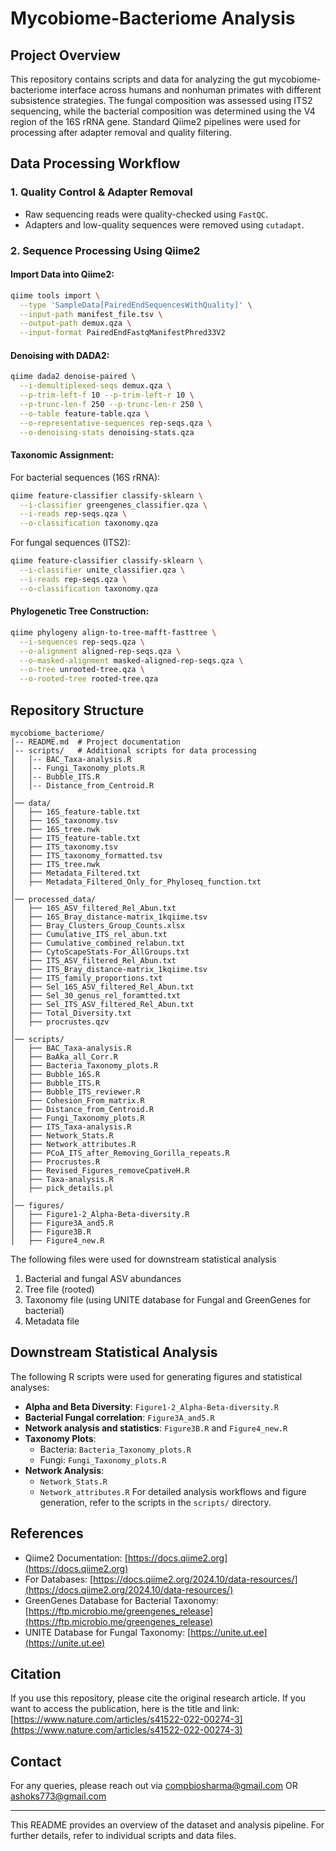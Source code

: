# Mycobiome-Bacteriome Analysis

## Project Overview
This repository contains scripts and data for analyzing the gut mycobiome-bacteriome interface across humans and nonhuman primates with different subsistence strategies. The fungal composition was assessed using ITS2 sequencing, while the bacterial composition was determined using the V4 region of the 16S rRNA gene. Standard Qiime2 pipelines were used for processing after adapter removal and quality filtering.

## Data Processing Workflow
### 1. Quality Control & Adapter Removal
- Raw sequencing reads were quality-checked using `FastQC`.
- Adapters and low-quality sequences were removed using `cutadapt`.

### 2. Sequence Processing Using Qiime2
#### Import Data into Qiime2:
```bash
qiime tools import \
  --type 'SampleData[PairedEndSequencesWithQuality]' \
  --input-path manifest_file.tsv \
  --output-path demux.qza \
  --input-format PairedEndFastqManifestPhred33V2
```
#### Denoising with DADA2:
```bash
qiime dada2 denoise-paired \
  --i-demultiplexed-seqs demux.qza \
  --p-trim-left-f 10 --p-trim-left-r 10 \
  --p-trunc-len-f 250 --p-trunc-len-r 250 \
  --o-table feature-table.qza \
  --o-representative-sequences rep-seqs.qza \
  --o-denoising-stats denoising-stats.qza
```
#### Taxonomic Assignment:
For bacterial sequences (16S rRNA):
```bash
qiime feature-classifier classify-sklearn \
  --i-classifier greengenes_classifier.qza \
  --i-reads rep-seqs.qza \
  --o-classification taxonomy.qza
```
For fungal sequences (ITS2):
```bash
qiime feature-classifier classify-sklearn \
  --i-classifier unite_classifier.qza \
  --i-reads rep-seqs.qza \
  --o-classification taxonomy.qza
```
#### Phylogenetic Tree Construction:
```bash
qiime phylogeny align-to-tree-mafft-fasttree \
  --i-sequences rep-seqs.qza \
  --o-alignment aligned-rep-seqs.qza \
  --o-masked-alignment masked-aligned-rep-seqs.qza \
  --o-tree unrooted-tree.qza \
  --o-rooted-tree rooted-tree.qza
```

## Repository Structure
```
mycobiome_bacteriome/
│-- README.md  # Project documentation
│-- scripts/   # Additional scripts for data processing
│   │-- BAC_Taxa-analysis.R
│   │-- Fungi_Taxonomy_plots.R
│   │-- Bubble_ITS.R
│   │-- Distance_from_Centroid.R
│
│── data/
│   ├── 16S_feature-table.txt
│   ├── 16S_taxonomy.tsv
│   ├── 16S_tree.nwk
│   ├── ITS_feature-table.txt
│   ├── ITS_taxonomy.tsv
│   ├── ITS_taxonomy_formatted.tsv
│   ├── ITS_tree.nwk
│   ├── Metadata_Filtered.txt
│   ├── Metadata_Filtered_Only_for_Phyloseq_function.txt
│
│── processed_data/
│   ├── 16S_ASV_filtered_Rel_Abun.txt
│   ├── 16S_Bray_distance-matrix_1kqiime.tsv
│   ├── Bray_Clusters_Group_Counts.xlsx
│   ├── Cumulative_ITS_rel_abun.txt
│   ├── Cumulative_combined_relabun.txt
│   ├── CytoScapeStats-For_AllGroups.txt
│   ├── ITS_ASV_filtered_Rel_Abun.txt
│   ├── ITS_Bray_distance-matrix_1kqiime.tsv
│   ├── ITS_family_proportions.txt
│   ├── Sel_16S_ASV_filtered_Rel_Abun.txt
│   ├── Sel_30_genus_rel_foramtted.txt
│   ├── Sel_ITS_ASV_filtered_Rel_Abun.txt
│   ├── Total_Diversity.txt
│   ├── procrustes.qzv
│
│── scripts/
│   ├── BAC_Taxa-analysis.R
│   ├── BaAka_all_Corr.R
│   ├── Bacteria_Taxonomy_plots.R
│   ├── Bubble_16S.R
│   ├── Bubble_ITS.R
│   ├── Bubble_ITS_reviewer.R
│   ├── Cohesion_From_matrix.R
│   ├── Distance_from_Centroid.R
│   ├── Fungi_Taxonomy_plots.R
│   ├── ITS_Taxa-analysis.R
│   ├── Network_Stats.R
│   ├── Network_attributes.R
│   ├── PCoA_ITS_after_Removing_Gorilla_repeats.R
│   ├── Procrustes.R
│   ├── Revised_Figures_removeCpativeH.R
│   ├── Taxa-analysis.R
│   ├── pick_details.pl
│
│── figures/
│   ├── Figure1-2_Alpha-Beta-diversity.R
│   ├── Figure3A_and5.R
│   ├── Figure3B.R
│   ├── Figure4_new.R
```

The following files were used for downstream statistical analysis
1. Bacterial and fungal ASV abundances
2. Tree file (rooted)
3. Taxonomy file (using UNITE database for Fungal and GreenGenes for bacterial)
4. Metadata file

## Downstream Statistical Analysis
The following R scripts were used for generating figures and statistical analyses:
- **Alpha and Beta Diversity**: `Figure1-2_Alpha-Beta-diversity.R`
- **Bacterial Fungal correlation**: `Figure3A_and5.R`
- **Network analysis and statistics**: `Figure3B.R` and `Figure4_new.R`
- **Taxonomy Plots**:
  - Bacteria: `Bacteria_Taxonomy_plots.R`
  - Fungi: `Fungi_Taxonomy_plots.R`
- **Network Analysis**:
  - `Network_Stats.R`
  - `Network_attributes.R`
For detailed analysis workflows and figure generation, refer to the scripts in the `scripts/` directory.

## References
- Qiime2 Documentation: [https://docs.qiime2.org](https://docs.qiime2.org)
- For Databases: [https://docs.qiime2.org/2024.10/data-resources/](https://docs.qiime2.org/2024.10/data-resources/) 
- GreenGenes Database for Bacterial Taxonomy: [https://ftp.microbio.me/greengenes_release](https://ftp.microbio.me/greengenes_release)
- UNITE Database for Fungal Taxonomy: [https://unite.ut.ee](https://unite.ut.ee)

## Citation
If you use this repository, please cite the original research article.
If you want to access the publication, here is the title and link: [https://www.nature.com/articles/s41522-022-00274-3](https://www.nature.com/articles/s41522-022-00274-3)

## Contact
For any queries, please reach out via compbiosharma@gmail.com OR ashoks773@gmail.com

---
This README provides an overview of the dataset and analysis pipeline. For further details, refer to individual scripts and data files.
